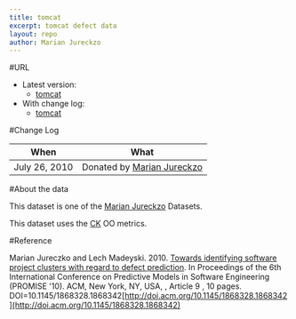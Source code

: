 ```yaml
---
title: tomcat
excerpt: tomcat defect data
layout: repo
author: Marian Jureckzo
---
```



#URL

  * Latest version: 
    * [tomcat](https://terapromise.csc.ncsu.edu:8443/svn/repo/defect/ck/tomcat/tomcat.csv)
  * With change log:
    * [tomcat](https://terapromise.csc.ncsu.edu:8443/svn/repo/defect/ck/tomcat/)

#Change Log

When | What---- | ----
July 26, 2010 | Donated by [Marian Jureckzo](MarianJureczko)

#About the data

This dataset is one of the [Marian Jureckzo](MarianJureczko) Datasets.

This dataset uses the [CK](Chidamber) OO metrics.

#Reference

Marian Jureczko and Lech Madeyski. 2010. [Towards identifying software project clusters with regard to defect prediction](http://dl.acm.org/citation.cfm?id=1868328.1868342&coll=DL&dl=GUIDE&CFID=96280125&CFTOKEN=47274353). In
Proceedings of the 6th International Conference on Predictive
Models in Software Engineering (PROMISE '10). ACM, New York,
NY, USA, , Article 9 , 10 pages. DOI=10.1145/1868328.1868342[http://doi.acm.org/10.1145/1868328.1868342](http://doi.acm.org/10.1145/1868328.1868342)